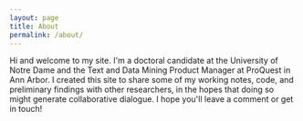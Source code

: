 ```yaml
---
layout: page
title: About
permalink: /about/
---
```


Hi and welcome to my site. I'm a doctoral candidate at the University of Notre Dame and the Text and Data Mining Product Manager at ProQuest in Ann Arbor. I created this site to share some of my working notes, code, and preliminary findings with other researchers, in the hopes that doing so might generate collaborative dialogue. I hope you'll leave a comment or get in touch!
